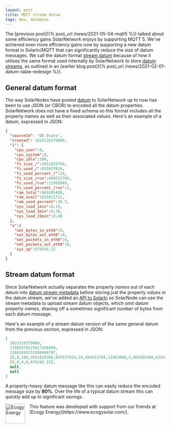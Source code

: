 ```yaml
---
layout: post
title: MQTT stream datum
tags: dev, database
---
```


The [previous post]({% post_url /news/2021-05-04-mqtt5 %}) talked about some efficiency gains
SolarNetwork enjoys by supporting MQTT 5. We've achieved even more efficiency gains now by
supporting a new datum format in SolarIn/MQTT that can significantly reduce the size of datum
messages. We call the datum format [stream datum][StreamDatum] because of how it utilises the same
format used internally by SolarNetwork to store [datum streams][DatumStreams], as outlined in an
[earlier blog post]({% post_url /news/2021-02-01-datum-table-redesign %}).

## General datum format

The way SolarNodes have posted [datum][Datum] to SolarNetwork up to now has been to use JSON (or
CBOR) to encoded all the datum properties. SolarNetwork does not have a fixed schema so this format
includes all the property _names_ as well as their associated _values_. Here's an example of a
datum, expressed in JSON:

```json
{
  "sourceId": "OS Stats",
  "created": 1623110379000,
  "i": {
    "cpu_user":0,
    "cpu_system":0,
    "cpu_idle":100,
    "fs_size_/":3651829760,
    "fs_used_/":855937024,
    "fs_used_percent_/":24,
    "fs_size_/run":484552704,
    "fs_used_/run":11993088,
    "fs_used_percent_/run":3,
    "ram_total":969105408,
    "ram_avail":615411712,
    "ram_used_percent":36.5,
    "sys_load_1min":0.19,
    "sys_load_5min":0.70,
    "sys_load_15min":0.48
  },
  "a":{
    "net_bytes_in_eth0":0,
    "net_bytes_out_eth0":0,
    "net_packets_in_eth0":0,
    "net_packets_out_eth0":0,
    "sys_up":679245.22
  }
}
```

## Stream datum format

Since SolarNetwork actually separates the property _names_ out of each datum into [datum stream
metadata][DatumStreamMetadata] before storing just the property _values_ in the datum stream, we've
added an [API to SolarIn][SolarIn-StreamMetadata] so SolarNode can use the stream metadata to upload
stream datum objects, which omit datum property _names_, shaving off a sometimes significant number
of bytes from each datum message.

Here's an example of a stream datum version of the same general datum from the previous section,
expressed in JSON:

```json
[
  1623110379000,
  11992579225817268499,
  12681893233508468787,
  [0,0,100,3651829760,855937024,24,484552704,11993088,3,969105408,615411712,36.5,0.19,0.70,0.48],
  [0,0,0,0,679245.22],
  null,
  null
]
```

A property-heavy datum message like this can easily reduce the encoded message size by **80%**. Over
the life of a typical datum stream this can quickly add up to significant savings.

<img src="{{site.baseurl}}/images/news/ecogy-logo-248.png" alt="Ecogy Energy" width="62" style="float: left; margin-right: 1em;"/>
This feature was developed with support from our friends at [Ecogy Energy](https://www.ecogysolar.com/).


[Datum]: https://github.com/SolarNetwork/solarnetwork/wiki/SolarNet-API-global-objects#datum
[DatumStreamMetadata]: https://github.com/SolarNetwork/solarnetwork/wiki/SolarNet-API-global-objects#datum-stream-metadata
[DatumStreams]: https://github.com/SolarNetwork/solarnetwork/wiki/SolarNet-API-global-objects#datum-stream
[NET-281]: https://dev.solarnetwork.net/jira/browse/NET-281
[StreamDatum]: https://github.com/SolarNetwork/solarnetwork/wiki/SolarNet-API-global-objects#stream-datum
[SolarIn-StreamMetadata]: https://github.com/SolarNetwork/solarnetwork/wiki/SolarIn-API#datum-stream-metadata-view
